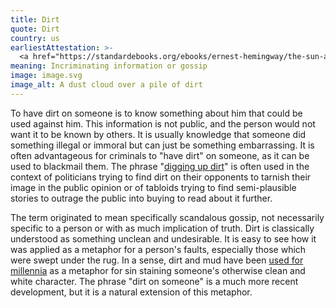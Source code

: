 ```yaml
---
title: Dirt
quote: Dirt
country: us
earliestAttestation: >-
  <a href="https://standardebooks.org/ebooks/ernest-hemingway/the-sun-also-rises/text/chapter-2#:~:text=%E2%80%9CDo%20you%20know%20any%20dirt?%E2%80%9D%20I%20asked." target="_blank"><i>The Sun Also Rises</i></a> by Ernest Hemingway (1926)
meaning: Incriminating information or gossip
image: image.svg
image_alt: A dust cloud over a pile of dirt
---
```


To have dirt on someone is to know something about him that could be used against him. This information is not public, and the person would not want it to be known by others. It is usually knowledge that someone did something illegal or immoral but can just be something embarrassing. It is often advantageous for criminals to "have dirt" on someone, as it can be used to blackmail them. The phrase "[digging up dirt](/idioms/dig-up-dirt/)" is often used in the context of politicians trying to find dirt on their opponents to tarnish their image in the public opinion or of tabloids trying to find semi-plausible stories to outrage the public into buying to read about it further.

The term originated to mean specifically scandalous gossip, not necessarily specific to a person or with as much implication of truth. Dirt is classically understood as something unclean and undesirable. It is easy to see how it was applied as a metaphor for a person's faults, especially those which were swept under the rug. In a sense, dirt and mud have been [used for millennia](https://www.biblegateway.com/passage/?search=2%20Peter%202:20%E2%80%9322;%201%20Corinthians%204:13;%20Isaiah%2064:6&version=KJV) as a metaphor for sin staining someone's otherwise clean and white character. The phrase "dirt on someone" is a much more recent development, but it is a natural extension of this metaphor.
